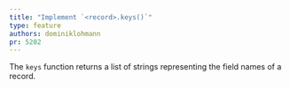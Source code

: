 ```yaml
---
title: "Implement `<record>.keys()`"
type: feature
authors: dominiklohmann
pr: 5202
---
```


The `keys` function returns a list of strings representing the field names of a
record.
